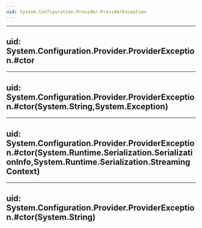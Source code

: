 ```yaml
---
uid: System.Configuration.Provider.ProviderException
---
```


---
uid: System.Configuration.Provider.ProviderException.#ctor
---

---
uid: System.Configuration.Provider.ProviderException.#ctor(System.String,System.Exception)
---

---
uid: System.Configuration.Provider.ProviderException.#ctor(System.Runtime.Serialization.SerializationInfo,System.Runtime.Serialization.StreamingContext)
---

---
uid: System.Configuration.Provider.ProviderException.#ctor(System.String)
---

